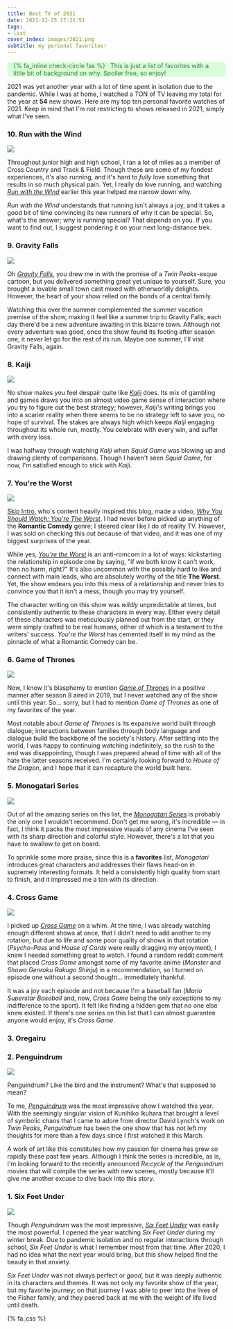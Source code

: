 ```yaml
---
title: Best TV of 2021
date: 2021-12-25 17:21:51
tags:
- list
cover_index: images/2021.png
subtitle: my personal favorites!
---
```


<div style='background-color:#D9FDD8; color:#337A3E; border-radius: .5em;'>
<span><p style='margin-left:1em; padding-right: 1em'>
    {% fa_inline check-circle fas %} &nbsp; This is just a list of favorites with a little bit of background on why. Spoiler free, so enjoy!</p></span>
</div>


2021 was yet another year with a lot of time spent in isolation due to the pandemic. While I was at home, I watched a TON of TV leaving my total for the year at **54** new shows. Here are my top ten personal favorite watches of 2021. Keep in mind that I'm not restricting to shows released in 2021, simply what I've seen.

### 10. Run with the Wind

<div style="max-width:750px; margin: auto;">
    <img src="run_with_the_wind.png" style="max-width: 100%; height: auto; width: auto\9;">
</div>


Throughout junior high and high school, I ran a lot of miles as a member of Cross Country and Track & Field. Though these are some of my fondest experiences, it's also running, and it's hard to *fully* love something that results in so much physical pain. Yet, I really do love running, and watching [*Run with the Wind*](https://myanimelist.net/anime/37965/Kaze_ga_Tsuyoku_Fuiteiru) earlier this year helped me narrow down why.

*Run with the Wind* understands that running isn't always a joy, and it takes a good bit of time convincing its new runners of why it can be special. So, what's the answer; why is running special? That depends on you. If you want to find out, I suggest pondering it on your next long-distance trek.

### 9. Gravity Falls

<div style="max-width:750px; margin: auto;">
    <img src="gravity_falls.jpg" style="max-width: 100%; height: auto; width: auto\9;">
</div>


Oh [*Gravity Falls*](https://www.imdb.com/title/tt1865718/), you drew me in with the promise of a *Twin Peaks*-esque cartoon, but you delivered something great yet unique to yourself. Sure, you brought a lovable small town cast mixed with otherworldly delights. However, the heart of your show relied on the bonds of a central family.

Watching this over the summer complemented the summer vacation premise of the show, making it feel like a summer trip to Gravity Falls; each day there'd be a new adventure awaiting in this bizarre town. Although not every adventure was good, once the show found its footing after season one, it never let go for the rest of its run. Maybe one summer, I'll visit Gravity Falls, again.

### 8. Kaiji

<div style="max-width:750px; margin: auto;">
    <img src="kaiji.jpg" style="max-width: 100%; height: auto; width: auto\9;">
</div>


No show makes you feel despair quite like [*Kaiji*](https://myanimelist.net/anime/3002/Gyakkyou_Burai_Kaiji__Ultimate_Survivor?q=kaiji&cat=anime) does. Its mix of gambling and games draws you into an almost video game sense of interaction where you try to figure out the best strategy; however, *Kaiji's* writing brings you into a scarier reality when there seems to be no strategy left to save you, no hope of survival. The stakes are always high which keeps *Kaiji* engaging throughout its whole run, mostly. You celebrate with every win, and suffer with every loss.

I was halfway through watching *Kaiji* when *Squid Game* was blowing up and drawing plenty of comparisons. Though I haven't seen *Squid Game*, for now, I'm satisfied enough to stick with *Kaiji*.

### 7. You're the Worst

<div style="max-width:750px; margin: auto;">
    <img src="youre_the_worst.jpg" style="max-width: 100%; height: auto; width: auto\9;">
</div>


[Skip Intro](https://www.youtube.com/c/IdeasAtPlay), who's content heavily inspired this blog, made a video, [*Why You Should Watch: You're The Worst*](https://www.youtube.com/watch?v=xzKq8GbM0Ts&ab_channel=SkipIntro). I had never before picked up anything of the **Romantic Comedy** genre; I steered clear like I do of reality TV. However, I was sold on checking this out because of that video, and it was one of my biggest surprises of the year.

While yes, [*You're the Worst*](https://www.imdb.com/title/tt3228420/) is an anti-romcom in a lot of ways: kickstarting the relationship in episode one by saying, "if we both know it can't work, then no harm, right?" It's also uncommon with the possibly hard to like and connect with main leads, who are absolutely worthy of the title **The Worst**. Yet, the show endears you into this mess of a relationship and never tries to convince you that it isn't a mess, though you may try yourself.

The character writing on this show was *wildly* unpredictable at times, but consistently authentic to these characters in every way. Either every detail of these characters was meticulously planned out from the start, or they were simply crafted to be real humans, either of which is a testament to the writers' success. *You're the Worst* has cemented itself in my mind as the pinnacle of what a Romantic Comedy can be.

### 6. Game of Thrones

<div style="max-width:750px; margin: auto;">
    <img src="game_of_thrones.png" style="max-width: 100%; height: auto; width: auto\9;">
</div>


Now, I know it's blasphemy to mention [*Game of Thrones*](https://www.imdb.com/title/tt0944947/) in a positive manner after season 8 aired in 2019, but I never watched any of the show until this year. So... sorry, but I had to mention *Game of Thrones* as one of my favorites of the year.

Most notable about *Game of Thrones* is its expansive world built through dialogue; interactions between families through body language and dialogue build the backbone of the society's history. After settling into the world, I was happy to continuing watching indefinitely, so the rush to the end was disappointing, though I was prepared ahead of time with all of the hate the latter seasons received. I'm certainly looking forward to *House of the Dragon*, and I hope that it can recapture the world built here.

### 5. Monogatari Series

<div style="max-width:750px; margin: auto;">
    <img src="monogatari.png" style="max-width: 100%; height: auto; width: auto\9;">
</div>


Out of all the amazing series on this list, the [*Monogatari Series*](https://myanimelist.net/anime/5081/Bakemonogatari?q=bakemonogatari&cat=anime) is probably the only one I wouldn't recommend. Don't get me wrong, it's incredible — in fact, I think it packs the most impressive visuals of any cinema I've seen with its sharp direction and colorful style. However, there's a lot that you have to swallow to get on board.

To sprinkle some more praise, since this is a **favorites** list, *Monogatari* introduces great characters and addresses their flaws head-on in supremely interesting formats. It held a consistently high quality from start to finish, and it impressed me a ton with its direction.

### 4. Cross Game

<div style="max-width:750px; margin: auto;">
    <img src="cross_game.jpg" style="max-width: 100%; height: auto; width: auto\9;">
</div>


I picked up [*Cross Game*](https://myanimelist.net/anime/5941/Cross_Game?q=cross%20game&cat=anime) on a whim. At the time, I was already watching enough different shows at once, that I didn't need to add another to my rotation, but due to life and some poor quality of shows in that rotation (*Psycho-Pass* and *House of Cards* were really dragging my enjoyment), I knew I needed something great to watch. I found a random reddit comment that placed *Cross Game* amongst some of my favorite anime (*Monster* and *Showa Genroku Rakugo Shinju*) in a recommendation, so I turned on episode one without a second thought... immediately thankful.

It was a joy each episode and not because I'm a baseball fan (*Mario Superstar Baseball* and, now, *Cross Game* being the only exceptions to my indifference to the sport). It felt like finding a hidden gem that no one else knew existed. If there's one series on this list that I can almost guarantee anyone would enjoy, it's *Cross Game*.

### 3. Oregairu

### 2. Penguindrum

<div style="max-width:750px; margin: auto;">
    <img src="penguindrum.jpg" style="max-width: 100%; height: auto; width: auto\9;">
</div>


Penguindrum? Like the bird and the instrument? What's that supposed to mean?

To me, [*Penguindrum*](https://myanimelist.net/anime/10721/Mawaru_Penguindrum?q=penguindr&cat=anime) was the most impressive show I watched this year. With the seemingly singular vision of Kunihiko Ikuhara that brought a level of symbolic chaos that I came to adore from director David Lynch's work on *Twin Peaks*, *Penguindrum* has been the one show that has not left my thoughts for more than a few days since I first watched it this March.

A work of art like this constitutes how my passion for cinema has grew so rapidly these past few years. Although I think the series is incredible, as is, I'm looking forward to the recently announced *Re:cycle of the Penguindrum* movies that will compile the series with new scenes, mostly because it'll give me another excuse to dive back into this story.

### 1. Six Feet Under

<div style="max-width:750px; margin: auto;">
    <img src="six_feet_under.jpg" style="max-width: 100%; height: auto; width: auto\9;">
</div>


Though *Penguindrum* was the most impressive, [*Six Feet Under*](https://www.imdb.com/title/tt0248654/) was easily the most powerful. I opened the year watching *Six Feet Under* during my winter break. Due to pandemic isolation and no regular interactions through school, *Six Feet Under* is what I remember most from that time. After 2020, I had no idea what the next year would bring, but this show helped find the beauty in that anxiety.

*Six Feet Under* was not always perfect or *good*, but it was deeply authentic in its characters and themes. It was not only my favorite show of the year, but my favorite journey; on that journey I was able to peer into the lives of the Fisher family, and they peered back at me with the weight of life lived until death.

{% fa_css %}

